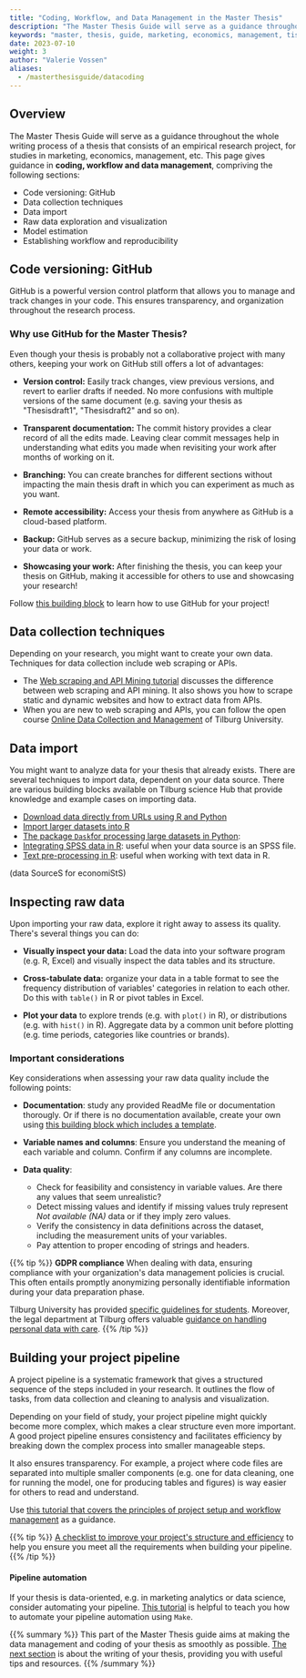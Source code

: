 ```yaml
---
title: "Coding, Workflow, and Data Management in the Master Thesis"
description: "The Master Thesis Guide will serve as a guidance throughout the whole writing process of a thesis that consists of an empirical research project, for studies in marketing, economics, management, etc. This chapter focuses on coding, workflow and data management."
keywords: "master, thesis, guide, marketing, economics, management, tisem, research, guidance, preparation, question, proposal, skills, resources"
date: 2023-07-10
weight: 3
author: "Valerie Vossen"
aliases:
  - /masterthesisguide/datacoding
---
```


## Overview

The Master Thesis Guide will serve as a guidance throughout the whole writing process of a thesis that consists of an empirical research project, for studies in marketing, economics, management, etc. This page gives guidance in **coding, workflow and data management**, compriving the following sections:

- Code versioning: GitHub
- Data collection techniques
- Data import
- Raw data exploration and visualization
- Model estimation
- Establishing workflow and reproducibility

## Code versioning: GitHub

GitHub is a powerful version control platform that allows you to manage and track changes in your code. This ensures transparency, and organization throughout the research process. 

### Why use GitHub for the Master Thesis?

Even though your thesis is probably not a collaborative project with many others, keeping your work on GitHub still offers a lot of advantages:

- **Version control:** Easily track changes, view previous versions, and revert to earlier drafts if needed. No more confusions with multiple versions of the same document (e.g. saving your thesis as "Thesisdraft1", "Thesisdraft2" and so on). 

- **Transparent documentation:** The commit history provides a clear record of all the edits made. Leaving clear commit messages help in understanding what edits you made when revisiting your work after months of working on it. 

- **Branching:** You can create branches for different sections without impacting the main thesis draft in which you can experiment as much as you want.  

- **Remote accessibility:** Access your thesis from anywhere as GitHub is a cloud-based platform.

- **Backup:** GitHub serves as a secure backup, minimizing the risk of losing your data or work.  

- **Showcasing your work:** After finishing the thesis, you can keep your thesis on GitHub, making it accessible for others to use and showcasing your research!

Follow [this building block](/share-data/) to learn how to use GitHub for your project!

## Data collection techniques

Depending on your research, you might want to create your own data. Techniques for data collection include web scraping or APIs. 
- The [Web scraping and API Mining tutorial](/web-scraping-tutorial/) discusses the difference between web scraping and API mining. It also shows you how to scrape static and dynamic websites and how to extract data from APIs. 
- When you are new to web scraping and APIs, you can follow the open course [Online Data Collection and Management](https://hannesdatta.com) of Tilburg University. 

## Data import

You might want to analyze data for your thesis that already exists. There are several techniques to import data, dependent on your data source. There are various building blocks available on Tilburg science Hub that provide knowledge and example cases on importing data. 

- [Download data directly from URLs using R and Python](/download-data/)
- [Import larger datasets into R](/large-datasets-r/)
- [The package `Dask`for processing large datasets in Python](/large-datasets-python/): 
- [Integrating SPSS data in R](/spss-files-in-r/): useful when your data source is an SPSS file.
- [Text pre-processing in R](/text-preprocessing/): useful when working with text data in R.

(data SourceS for economiStS)

## Inspecting raw data

Upon importing your raw data, explore it right away to assess its quality. There's several things you can do:

- **Visually inspect your data:** Load the data into your software program (e.g. R, Excel) and visually inspect the data tables and its structure. 

- **Cross-tabulate data:** organize your data in a table format to see the frequency distribution of variables' categories in relation to each other. Do this with `table()` in R or pivot tables in Excel.

- **Plot your data** to explore trends (e.g. with `plot()` in R), or distributions (e.g. with `hist()` in R). Aggregate data by a common unit before plotting (e.g. time periods, categories like countries or brands).


### Important considerations

Key considerations when assessing your raw data quality include the following points:

- **Documentation**: study any provided ReadMe file or documentation thorougly. Or if there is no documentation available, create your own using [this building block which includes a template](/documenting-new-data/).

- **Variable names and columns**: Ensure you understand the meaning of each variable and column. Confirm if any columns are incomplete.

- **Data quality**: 
    - Check for feasibility and consistency in variable values. Are there any values that seem unrealistic?
    - Detect missing values and identify if missing values truly represent *Not available (NA)* data or if they imply zero values. 
    - Verify the consistency in data definitions across the dataset, including the measurement units of your variables.
    - Pay attention to proper encoding of strings and headers.

{{% tip %}}
**GDPR compliance**
When dealing with data, ensuring compliance with your organization's data management policies is crucial. This often entails promptly anonymizing personally identifiable information during your data preparation phase. 

Tilburg University has provided [specific guidelines for students](https://www.tilburguniversity.edu/sites/default/files/download/Student%20research%20and%20personal%20data%20in%20your%20research.pdf). Moreover, the legal department at Tilburg offers valuable [guidance on handling personal data with care](https://www.tilburguniversity.edu/about/conduct-and-integrity/privacy-and-security/careful-handling-personal-data).
{{% /tip %}}

## Building your project pipeline 

A project pipeline is a systematic framework that gives a structured sequence of the steps included in your research. It outlines the flow of tasks, from data collection and cleaning to analysis and visualization. 

Depending on your field of study, your project pipeline might quickly become more complex, which makes a clear structure even more important. A good project pipeline ensures consistency and facilitates efficiency by breaking down the complex process into smaller manageable steps. 

It also ensures transparency. For example, a project where code files are separated into multiple smaller components (e.g. one for data cleaning, one for running the model, one for producing tables and figures) is way easier for others to read and understand.

Use [this tutorial that covers the principles of project setup and workflow management](/project-setup-overview/) as a guidance. 

{{% tip %}}
[A checklist to improve your project's structure and efficiency](/workflow-checklist/) to help you ensure you meet all the requirements when building your pipeline.
{{% /tip %}}

#### Pipeline automation
If your thesis is data-oriented, e.g. in marketing analytics or data science, consider automating your pipeline. [This tutorial](/pipeline-automation-overview/) is helpful to teach you how to automate your pipeline automation using `Make`.

{{% summary %}}
This part of the Master Thesis guide aims at making the data management and coding of your thesis as smoothly as possible. [The next section](/masterthesisguide/writing) is about the writing of your thesis, providing you with useful tips and resources. 
{{% /summary %}}